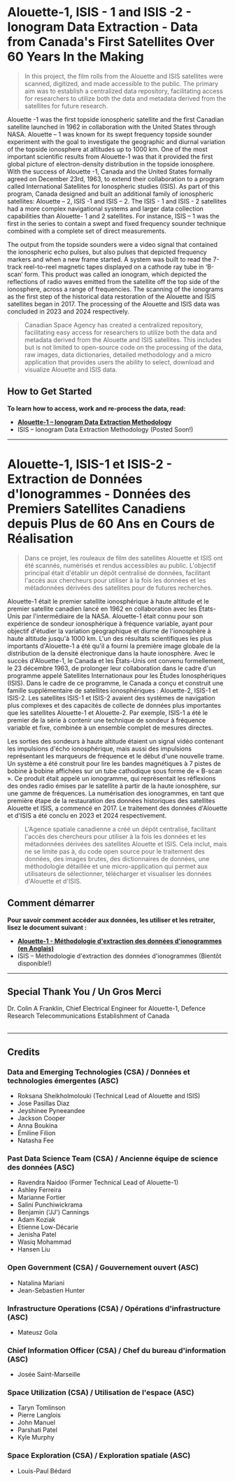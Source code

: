 
# Alouette-1, ISIS - 1 and ISIS -2 - Ionogram Data Extraction - Data from Canada's First Satellites Over 60 Years In the Making

> In this project, the film rolls from the Alouette and ISIS satellites were scanned, digitized, and made accessible to the public. The primary aim was to establish a centralized data repository, facilitating access for researchers to utilize both the data and metadata derived from the satellites for future research.

Alouette -1 was the first topside ionospheric satellite and the first Canadian satellite launched in 1962 in collaboration with the United States through NASA. Alouette – 1 was known for its swept frequency topside sounder experiment with the goal to investigate the geographic and diurnal variation of the topside ionosphere at altitudes up to 1000 km. One of the most important scientific results from Alouette-1 was that it provided the first global picture of electron-density distribution in the topside ionosphere. With the success of Alouette -1, Canada and the United States formally agreed on December 23rd, 1963, to extend their collaboration to a program called International Satellites for Ionospheric studies (ISIS). As part of this program, Canada designed and built an additional family of ionospheric satellites: Alouette – 2, ISIS -1 and ISIS – 2. The ISIS - 1 and ISIS - 2 satellites had a more complex navigational systems and larger data collection capabilities than Alouette- 1 and 2 satellites. For instance, ISIS – 1 was the first in the series to contain a swept and fixed frequency sounder technique combined with a complete set of direct measurements.

The output from the topside sounders were a video signal that contained the ionospheric echo pulses, but also pulses that depicted frequency markers and when a new frame started. A system was built to read the 7-track reel-to-reel magnetic tapes displayed on a cathode ray tube in ‘B-scan’ form. This product was called an ionogram, which depicted the reflections of radio waves emitted from the satellite off the top side of the ionosphere, across a range of frequencies. The scanning of the ionograms as the first step of the historical data restoration of the Alouette and ISIS satellites began in 2017. The processing of the Alouette 
 and ISIS data was concluded in 2023 and 2024 respectively. 

> Canadian Space Agency has created a centralized repository, facilitating easy access for researchers to utilize both the data and metadata derived from the Alouette and ISIS satellites. This includes but is not limited to open-source code on the processing of the data, raw images, data dictionaries, detailed methodology and a micro application that provides users the ability to select, download and visualize Alouette and ISIS data.


## How to Get Started
**To learn how to access, work and re-process the data, read:**

- [**Alouette-1 – Ionogram Data Extraction Methodology**](https://github.com/asc-csa/Alouette_extract/blob/working/documentation/Alouette-1%20-%20Ionogram%20Data%20Extraction%20Methodology-latest_ver.pdf)
- ISIS – Ionogram Data Extraction Methodology (Posted Soon!)
  
---

# Alouette-1, ISIS-1 et ISIS-2 - Extraction de Données d'Ionogrammes - Données des Premiers Satellites Canadiens depuis Plus de 60 Ans en Cours de Réalisation

> Dans ce projet, les rouleaux de film des satellites Alouette et ISIS ont été scannés, numérisés et rendus accessibles au public. L'objectif principal était d'établir un dépôt centralisé de données, facilitant l'accès aux chercheurs pour utiliser à la fois les données et les métadonnées dérivées des satellites pour de futures recherches.

Alouette-1 était le premier satellite ionosphérique à haute altitude et le premier satellite canadien lancé en 1962 en collaboration avec les États-Unis par l'intermédiaire de la NASA. Alouette-1 était connu pour son expérience de sondeur ionosphérique à fréquence variable, ayant pour objectif d'étudier la variation géographique et diurne de l'ionosphère à haute altitude jusqu'à 1000 km. L'un des résultats scientifiques les plus importants d'Alouette-1 a été qu'il a fourni la première image globale de la distribution de la densité électronique dans la haute ionosphère. Avec le succès d'Alouette-1, le Canada et les États-Unis ont convenu formellement, le 23 décembre 1963, de prolonger leur collaboration dans le cadre d'un programme appelé Satellites Internationaux pour les Études Ionosphériques (ISIS). Dans le cadre de ce programme, le Canada a conçu et construit une famille supplémentaire de satellites ionosphériques : Alouette-2, ISIS-1 et ISIS-2. Les satellites ISIS-1 et ISIS-2 avaient des systèmes de navigation plus complexes et des capacités de collecte de données plus importantes que les satellites Alouette-1 et Alouette-2. Par exemple, ISIS-1 a été le premier de la série à contenir une technique de sondeur à fréquence variable et fixe, combinée à un ensemble complet de mesures directes.

Les sorties des sondeurs à haute altitude étaient un signal vidéo contenant les impulsions d'écho ionosphérique, mais aussi des impulsions représentant les marqueurs de fréquence et le début d'une nouvelle trame. Un système a été construit pour lire les bandes magnétiques à 7 pistes de bobine à bobine affichées sur un tube cathodique sous forme de « B-scan ». Ce produit était appelé un ionogramme, qui représentait les réflexions des ondes radio émises par le satellite à partir de la haute ionosphère, sur une gamme de fréquences. La numérisation des ionogrammes, en tant que première étape de la restauration des données historiques des satellites Alouette et ISIS, a commencé en 2017. Le traitement des données d'Alouette et d'ISIS a été conclu en 2023 et 2024 respectivement.

> L'Agence spatiale canadienne a créé un dépôt centralisé, facilitant l'accès des chercheurs pour utiliser à la fois les données et les métadonnées dérivées des satellites Alouette et ISIS. Cela inclut, mais ne se limite pas à, du code open source pour le traitement des données, des images brutes, des dictionnaires de données, une méthodologie détaillée et une micro-application qui permet aux utilisateurs de sélectionner, télécharger et visualiser les données d'Alouette et d'ISIS.


## Comment démarrer

**Pour savoir comment accéder aux données, les utiliser et les retraiter, lisez le document suivant :**

- [**Alouette-1 - Méthodologie d'extraction des données d'ionogrammes (en Anglais)**](https://github.com/asc-csa/Alouette_extract/blob/working/documentation/Alouette-1%20-%20Ionogram%20Data%20Extraction%20Methodology-latest_ver.pdf)
- ISIS – Méthodologie d'extraction des données d'ionogrammes (Bientôt disponible!)

---

## Special Thank You / Un Gros Merci
Dr. Colin A Franklin, Chief Electrical Engineer for Alouette-1, Defence Research Telecommunications Establishment of Canada
<br>
<br>

---

## Credits
### Data and Emerging Technologies (CSA) / Données et technologies émergentes (ASC) 
- Roksana Sheikholmolouki (Technical Lead of Alouette and ISIS)
- Jose Pasillas Diaz
- Jeyshinee Pyneeandee
- Jackson Cooper
- Anna Boukina
- Émiline Filion
- Natasha Fee

### Past Data Science Team (CSA) / Ancienne équipe de science des données (ASC)
- Ravendra Naidoo (Former Technical Lead of Alouette-1)
- Ashley Ferreira
- Marianne Fortier
- Salini Punchiwickrama
- Benjamin ('JJ') Cannings
- Adam Koziak
-  Etienne Low-Décarie 
- Jenisha Patel  
- Wasiq Mohammad
- Hansen Liu

### Open Government (CSA) / Gouvernement ouvert (ASC)
- Natalina Mariani
- Jean-Sebastien Hunter

### Infrastructure Operations (CSA) / Opérations d'infrastructure (ASC)
- Mateusz Gola

### Chief Information Officer (CSA) / Chef du bureau d'information (ASC)
- Josée Saint-Marseille

### Space Utilization (CSA) / Utilisation de l'espace (ASC)
- Taryn Tomlinson
- Pierre Langlois
- John Manuel
- Parshati Patel
- Kyle Murphy

### Space Exploration (CSA) / Exploration spatiale (ASC)
- Louis-Paul Bédard








